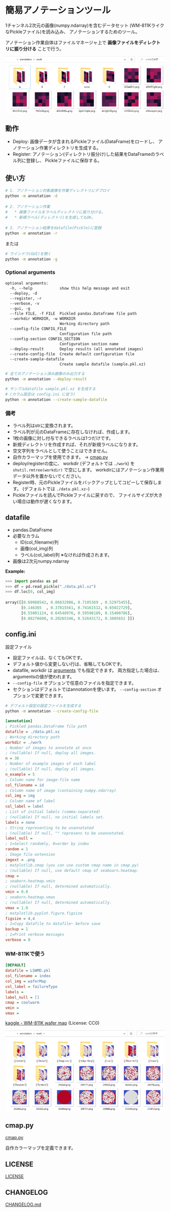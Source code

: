 # 簡易アノテーションツール

1チャンネル2次元の画像(numpy.ndarray)を含むデータセット
(WM-811KライクなPickleファイル)を読み込み、
アノテーションするためのツール。

アノテーション作業自体はファイルマネージャ上で
**画像ファイルをディレクトリに振り分ける**
ことで行う。

![](doc/img/dir.png)

## 動作

- Deploy: 画像データが含まれるPickleファイル(DataFrame)をロードし、
  アノテーション作業ディレクトリを生成する。
- Register: アノテーション(ディレクトリ振分け)した結果をDataFrameのラベル列に登録し、
  Pickleファイルに保存する。

## 使い方

```sh
# 1. アノテーション対象画像を作業ディレクトリにデプロイ
python -m annotation -d

# 2. アノテーション作業
#   * 画像ファイルをラベルディレクトリに振り分ける。
#   * 新規ラベル(ディレクトリ)を生成してもOK。

# 3. アノテーション結果をdatafile(Pickle)に登録
python -m annotation -r
```

または

```sh
# ウインドウ(GUI)を開く
python -m annotation -g
```

### Optional arguments

```
optional arguments:
  -h, --help            show this help message and exit
  --deploy, -d
  --register, -r
  --verbose, -v
  --gui, -g
  --file FILE, -f FILE  Pickled pandas.Dataframe file path
  --workdir WORKDIR, -w WORKDIR
                        Working directory path
  --config-file CONFIG_FILE
                        Configuration file path
  --config-section CONFIG_SECTION
                        Configuration section name
  --deploy-result       Deploy results (all annotated images)
  --create-config-file  Create default configuration file
  --create-sample-datafile
                        Create sample datafile (sample.pkl.xz)
```

```sh
# 全てのアノテーション済み画像のみ出力する
python -m annotation --deploy-result
```

```sh
# サンプルdatafile sample.pkl.xz を生成する
# (カラム設定は config.ini に従う)
python -m annotation --create-sample-datafile
```

### 備考

- ラベル列はstrに変換されます。
- ラベル列が元のDataFrameに存在しなければ、作成します。
- 1枚の画像に対し付与できるラベルは1つだけです。
- 新規ディレクトリを作成すれば、それが新規ラベルになります。
- 空文字列をラベルとして使うことはできません。
- 自作カラーマップを使用できます。 -> [cmap.py](#cmappy)
- deploy/registerの度に、
  workdir (デフォルトでは `./work`) を
  `shutil.rmtree(workdir)` で空にします。
  workdirにはアノテーション作業用データ以外を置かないでください。
- Register時、元のPickleファイルをバックアップとしてコピーして保存します。
  (デフォルトでは `./data.pkl.xz~`)
- Pickleファイルを読んでPickleファイルに戻すので、
  ファイルサイズが大きい場合は動作が遅くなります。

## datafile

- pandas.DataFrame
- 必要なカラム
  - ID(col_filename)列
  - 画像(col_img)列
  - ラベル(col_label)列 ※なければ作成されます。
- 画像は2次元numpy.ndarray

**Example:**

```python
>>> import pandas as pd
>>> df = pd.read_pickle("./data.pkl.xz")
>>> df.loc[0, col_img]

array([[0.60988542, 0.06832986, 0.7105369 , 0.52975455],
       [0.146365  , 0.37815561, 0.74161512, 0.65022729],
       [0.55001124, 0.64548976, 0.59598189, 0.15400786],
       [0.88276608, 0.20265346, 0.52643172, 0.3005652 ]])
```

## config.ini

設定ファイル

- 設定ファイルは、なくてもOKです。
- デフォルト値から変更しない行は、省略してもOKです。
- datafile, workdir は
  [arguments](#arguments) でも指定できます。
  両方指定した場合は、argumentsの値が使われます。
- `--config-file` オプションで任意のファイルを指定できます。
- セクションはデフォルトではannotationを使います。
  `--config-section` オプションで変更できます。

```sh
# デフォルト設定の設定ファイルを生成する
python -m annotation --create-config-file
```

```ini
[annotation]
; Pickled pandas.DataFrame file path
datafile = ./data.pkl.xz
; Working directory path
workdir = ./work
; Number of images to annotate at once
; (nullable) If null, deploy all images.
n = 30
; Number of example images of each label
; (nullable) If null, deploy all images.
n_example = 5
; Column name for image-file name
col_filename = id
; Column name of image (containing numpy.ndarray)
col_img = img
; Column name of label
col_label = label
; List of initial labels (comma-separated)
; (nullable) If null, no initial labels set.
labels = none
; String representing to be unannotated
; (nullable) If null, "" represens to be unannotated.
label_null = 
; 1=Select randomly, 0=order by index
random = 1
; Image file extension
imgext = .png
; matplotlib.cmap (you can use custom cmap name in cmap.py)
; (nullable) If null, use default cmap of seaboarn.heatmap.
cmap = 
; seaborn.heatmap.vmin
; (nullable) If null, determined automatically.
vmin = 0.0
; seaborn.heatmap.vmax
; (nullable) If null, determined automatically.
vmax = 1.0
; matplotlib.pyplot.figure.figsize
figsize = 4,4
; 1=Copy datafile to datafile~ before save
backup = 1
; 1=Print verbose messages
verbose = 0
```

### WM-811Kで使う

```ini
[DEFAULT]
datafile = LSWMD.pkl
col_filename = index
col_img = waferMap
col_label = failureType
labels = 
label_null = []
cmap = coolwarm
vmin =
vmax =
```

[kaggle - WM-811K wafer map](https://www.kaggle.com/datasets/qingyi/wm811k-wafer-map)
(License: CC0)

![](doc/img/dir_wm811k.png)

## cmap.py

[cmap.py](annotation/cmap.py)

自作カラーマップを定義できます。

## LICENSE

[LICENSE](LICENSE)

## CHANGELOG

[CHANGELOG.md](CHANGELOG.md)
